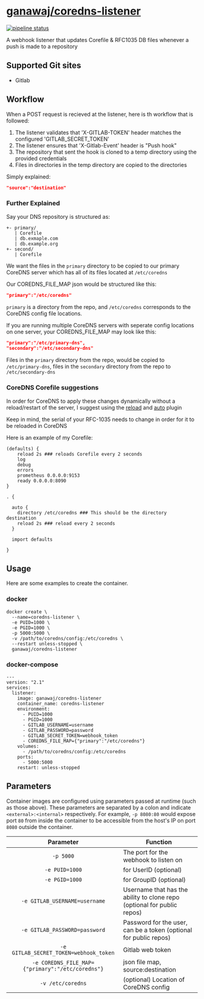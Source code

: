 # [ganawaj/coredns-listener](https://git.juanah.cloud/ganawa/coredns-listener)

[![pipeline status](https://git.juanah.cloud/ganawa/coredns-listener/badges/master/pipeline.svg)](https://git.juanah.cloud/ganawa/coredns/-/commits/master)

A webhook listener that updates Corefile & RFC1035 DB files whenever a push is made to
a repository


## Supported Git sites
- Gitlab

## Workflow

When a POST request is recieved at the listener, here is th workflow that is followed:
1. The listener validates that 'X-GITLAB-TOKEN' header matches the configured 'GITLAB_SECRET_TOKEN'
2. The listener ensures that 'X-Gitlab-Event' header is "Push hook"
3. The repository that sent the hook is cloned to a temp directory using the provided credentials
4. Files in directories in the temp directory are copied to the directories 

Simply explained:
```json
"source":"destination"
```

### Further Explained

Say your DNS repository is structured as:

```
+- primary/
   | Corefile
   | db.exmaple.com
   | db.example.org
+- second/
   | Corefile
```

We want the files in the `primary` directory to be copied to our primary CoreDNS server which has all 
of its files located at `/etc/coredns`

Our COREDNS_FILE_MAP json would be structured like this:

```json
"primary":"/etc/coredns"
```

`primary` is a directory from the repo, and `/etc/coredns` corresponds to the CoreDNS config file locations.

If you are running multiple CoreDNS servers with seperate config locations on one server, your COREDNS_FILE_MAP
may look like this: 

```json
"primary":"/etc/primary-dns",
"secondary":"/etc/secondary-dns"
```

Files in the `primary` directory from the repo, would be copied to `/etc/primary-dns`, files in the
`secondary` directory from the repo to `/etc/secondary-dns`

### CoreDNS Corefile suggestions

In order for CoreDNS to apply these changes dynamically without a reload/restart of the server, 
I suggest using the [reload](https://coredns.io/plugins/reload/) and [auto](https://coredns.io/plugins/auto/) plugin

Keep in mind, the serial of your RFC-1035 needs to change in order for it to be reloaded in CoreDNS

Here is an example of my Corefile:
```
(defaults) {
    reload 2s ### reloads Corefile every 2 seconds
    log
    debug
    errors
    prometheus 0.0.0.0:9153
    ready 0.0.0.0:8090
}

. {

  auto {
    directory /etc/coredns ### This should be the directory destination
    reload 2s ### reload every 2 seconds
  }

  import defaults

}

```

## Usage

Here are some examples to create the container.

### docker

```
docker create \
  --name=coredns-listener \
  -e PUID=1000 \
  -e PGID=1000 \
  -p 5000:5000 \
  -v /path/to/coredns/config:/etc/coredns \
  --restart unless-stopped \
  ganawaj/coredns-listener
```


### docker-compose

```
---
version: "2.1"
services:
  listener:
    image: ganawaj/coredns-listener
    container_name: coredns-listener
    environment:
      - PUID=1000
      - PGID=1000
      - GITLAB_USERNAME=username
      - GITLAB_PASSWORD=password
      - GITLAB_SECRET_TOKEN=webhook_token
      - COREDNS_FILE_MAP={"primary":"/etc/coredns"}
    volumes:
      - /path/to/coredns/config:/etc/coredns
    ports:
      - 5000:5000
    restart: unless-stopped
```

## Parameters

Container images are configured using parameters passed at runtime (such as those above). These parameters are separated by a colon and indicate `<external>:<internal>` respectively. For example, `-p 8080:80` would expose port `80` from inside the container to be accessible from the host's IP on port `8080` outside the container.

| Parameter | Function |
| :----: | --- |
| `-p 5000` | The port for the webhook to listen on |
| `-e PUID=1000` | for UserID (optional) |
| `-e PGID=1000` | for GroupID (optional) |
| `-e GITLAB_USERNAME=username` | Username that has the ability to clone repo (optional for public repos) |
| `-e GITLAB_PASSWORD=password` | Password for the user, can be a token (optional for public repos) |
| `-e GITLAB_SECRET_TOKEN=webhook_token` | Gitlab web token |
| `-e COREDNS_FILE_MAP={"primary":"/etc/coredns"}` | json file map, source:destination |
| `-v /etc/coredns` | (optional) Location of CoreDNS config |
